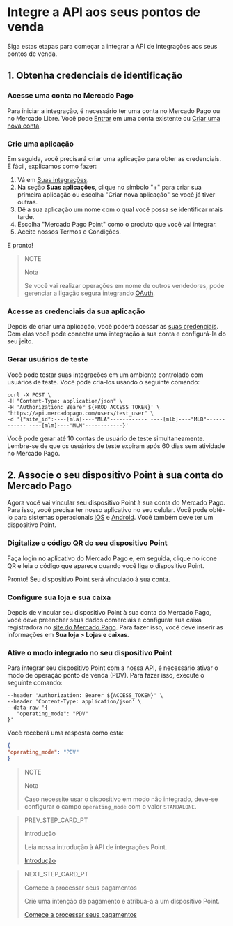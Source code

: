# Integre a API aos seus pontos de venda

Siga estas etapas para começar a integrar a API de integrações aos seus pontos de venda.

## 1. Obtenha credenciais de identificação

### Acesse uma conta no Mercado Pago

Para iniciar a integração, é necessário ter uma conta no Mercado Pago ou no Mercado Libre.
Você pode [Entrar](https://www.mercadolibre.com/jms/[FAKER][GLOBALIZE][SITE_ID]/lgz/login?platform_id=mp&go=https://www.mercadopago[FAKER][URL][DOMAIN]/developers/pt/guides/in-person-payments/qr-code/pre-requisites)
em uma conta existente ou [Criar uma nova conta](https://www.mercadopago[FAKER][URL][DOMAIN]).

### Crie uma aplicação

Em seguida, você precisará criar uma aplicação para obter as credenciais. É fácil, explicamos como fazer:

1. Vá em [Suas integrações](https://www.mercadopago[FAKER][URL][DOMAIN]/developers/panel/applications).
2. Na seção **Suas aplicações**, clique no símbolo "+" para criar sua primeira aplicação ou escolha "Criar nova aplicação" se você já tiver outras.
3. Dê a sua aplicação um nome com o qual você possa se identificar mais tarde.
4. Escolha "Mercado Pago Point" como o produto que você vai integrar.
5. Aceite nossos Termos e Condições.

E pronto!

> NOTE
>
> Nota
>
> Se você vai realizar operações em nome de outros vendedores, pode gerenciar a ligação segura integrando [OAuth](https://www.mercadopago[FAKER][URL][DOMAIN]/developers/pt/guides/security/oauth).

### Acesse as credenciais da sua aplicação

Depois de criar uma aplicação, você poderá acessar as [suas credenciais](https://www.mercadopago[FAKER][URL][DOMAIN]/developers/panel/credentials). Com elas você pode conectar uma integração à sua conta e configurá-la do seu jeito.

### Gerar usuários de teste

Você pode testar suas integrações em um ambiente controlado com usuários de teste. Você pode criá-los usando o seguinte comando:

```curl
curl -X POST \
-H "Content-Type: application/json" \
-H 'Authorization: Bearer ${PROD_ACCESS_TOKEN}' \
"https://api.mercadopago.com/users/test_user" \
-d '{"site_id":----[mla]----"MLA"------------ ----[mlb]----"MLB"------------ ----[mlm]----"MLM"------------}'
```
Você pode gerar até 10 contas de usuário de teste simultaneamente. Lembre-se de que os usuários de teste expiram após 60 dias sem atividade no Mercado Pago.

## 2. Associe o seu dispositivo Point à sua conta do Mercado Pago

Agora você vai vincular seu dispositivo Point à sua conta do Mercado Pago. Para isso, você precisa ter nosso aplicativo no seu celular. Você pode obtê-lo para sistemas operacionais [iOS](https://itunes.apple.com/ar/app/mercado-pago/id925436649?mt=8) e [Android](https://play.google.com/store/apps/details?id=com.mercadopago.wallet&hl=es_419).
Você também deve ter um dispositivo Point.

### Digitalize o código QR do seu dispositivo Point

Faça login no aplicativo do Mercado Pago e, em seguida, clique no ícone QR e leia o código que aparece quando você liga o dispositivo Point. 

Pronto! Seu dispositivo Point será vinculado à sua conta.

### Configure sua loja e sua caixa

Depois de vincular seu dispositivo Point à sua conta do Mercado Pago, você deve preencher seus dados comerciais e configurar sua caixa registradora no [site do Mercado Pago](https://www.mercadopago[FAKER][URL][DOMAIN]). Para fazer isso, você deve inserir as informações em **Sua loja > Lojas e caixas**.

### Ative o modo integrado no seu dispositivo Point

Para integrar seu dispositivo Point com a nossa API, é necessário ativar o modo de operação ponto de venda (PDV). Para fazer isso, execute o seguinte comando:

``` curl --location --request PATCH 'https://api.mercadopago.com/point/integration-api/devices/{{device.id}}' \
--header 'Authorization: Bearer ${ACCESS_TOKEN}' \
--header 'Content-Type: application/json' \
--data-raw '{
   "operating_mode": "PDV"
}'
```

Você receberá uma resposta como esta:

``` json
{
"operating_mode": "PDV"
}
```

> NOTE
>
>Nota
>
> Caso necessite usar o dispositivo em modo não integrado, deve-se configurar o campo `operating_mode` com o valor `STANDALONE`.


> PREV_STEP_CARD_PT
>
> Introdução
>
> Leia nossa introdução à API de integrações Point.
>
> [Introdução](https://www.mercadopago[FAKER][URL][DOMAIN]/developers/pt/guides/in-person-payments/integration-api/introduction)


> NEXT_STEP_CARD_PT
>
> Comece a processar seus pagamentos
>
> Crie uma intenção de pagamento e atribua-a a um dispositivo Point.
>
> [Comece a processar seus pagamentos](https://www.mercadopago[FAKER][URL][DOMAIN]/developers/pt/guides/in-person-payments/integration-api/create-payment-intent)

